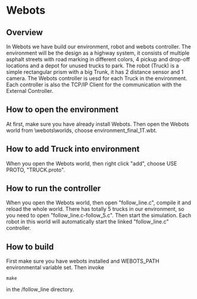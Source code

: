# Webots

## Overview

In Webots we have build our environment, robot and webots controller. The environment will be the design as a highway system, it consists of multiple asphalt streets with road marking in different colors, 4 pickup and drop-off locations and a depot for unused trucks to park. The robot (Truck) is a simple rectangular prism with a big Trunk, it has 2 distance sensor and 1 camera. The Webots controller is uesd for each Truck in the environment. Each controller is also the TCP/IP Client for the communication with the External Controller.

## How to open the environment

At first, make sure you have already install Webots. Then open the Webots world from \webots\worlds, choose environment_final_1T.wbt.

## How to add Truck into environment

When you open the Webots world, then right click "add", choose USE PROTO, "TRUCK.proto".

## How to run the controller

When you open the Webots world, then open "follow_line.c", compile it and reload the whole world. There has totally 5 trucks in our environment, so you need to open "follow_line.c-follow_5.c". Then start the simulation.
Each robot in this world will automatically start the linked "follow_line.c" controller.

## How to build
First make sure you have webots installed and WEBOTS_PATH environmental variable set. Then invoke 

	make 

in the /follow_line directory.

